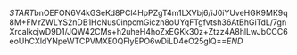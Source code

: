 $START$bnOEFON6V4kGSeKd8PCl4HpPZgT4m1LXVbj6/iJ0iYUveHGK9MK9q8M+FMrZWLYS2nDB1HcNus0inpcmGiczn8oUYqFTgfvtsh36AtBhGiTdL/7gnXrcaIkcjwD9D1/JQW42CMs+h2uheH4hoZxEGKk30z+Ztzz4A8hlLwJbCCC6eoUhCXldYNpeWTCPVMXE0QFlyEPO6wDiLD4eO25glQ==$END$